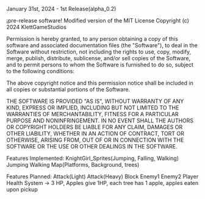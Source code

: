 January 31st, 2024 - 1st Release(alpha_0.2)

¡pre-release software!
Modified version of the MIT License
Copyright (c) 2024 KlettGameStudios

Permission is hereby granted, to any person obtaining a copy
of this software and associated documentation files (the "Software"), to deal
in the Software without restriction, not including the rights
to use, copy, modify, merge, publish, distribute, sublicense, and/or sell
copies of the Software, and to permit persons to whom the Software is
furnished to do so, subject to the following conditions:

The above copyright notice and this permission notice shall be included in all
copies or substantial portions of the Software.

THE SOFTWARE IS PROVIDED "AS IS", WITHOUT WARRANTY OF ANY KIND, EXPRESS OR
IMPLIED, INCLUDING BUT NOT LIMITED TO THE WARRANTIES OF MERCHANTABILITY,
FITNESS FOR A PARTICULAR PURPOSE AND NONINFRINGEMENT. IN NO EVENT SHALL THE
AUTHORS OR COPYRIGHT HOLDERS BE LIABLE FOR ANY CLAIM, DAMAGES OR OTHER
LIABILITY, WHETHER IN AN ACTION OF CONTRACT, TORT OR OTHERWISE, ARISING FROM,
OUT OF OR IN CONNECTION WITH THE SOFTWARE OR THE USE OR OTHER DEALINGS IN THE
SOFTWARE.

Features Implemented:
KnightGirl_Sprites(Jumping, Falling, Walking)
Jumping
Walking
Map(Platforms, Background, trees)

Features Planned:
Attack(Light)
Attack(Heavy)
Block
Enemy1
Enemy2
Player Health System
-> 3 HP, Apples give 1HP, each tree has 1 apple, apples eaten upon pickup
